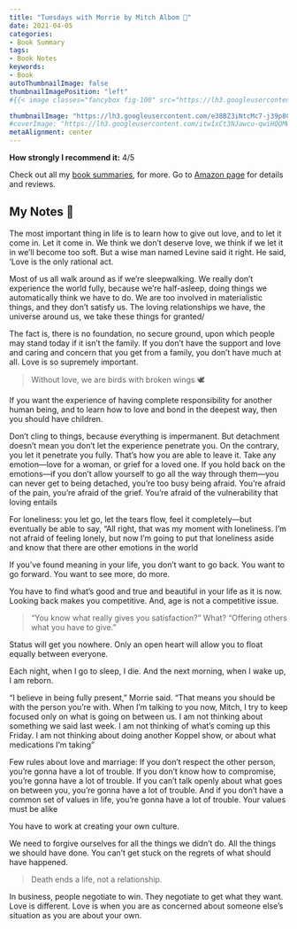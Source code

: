 ```yaml
---
title: "Tuesdays with Morrie by Mitch Albom 📖"
date: 2021-04-05
categories:
- Book Summary
tags:
- Book Notes
keywords:
- Book
autoThumbnailImage: false
thumbnailImagePosition: "left"
#{{< image classes="fancybox fig-100" src="https://lh3.googleusercontent.com/EjPkP8bMnm4jbp00BaTlM6PZKhYA98nwWRKzI5Faig96k24dJxRVbkSAgk9XT-_E1_bLtnorRDk_d_D4KWl-ZXfa47vU0OCYcTQ3cencoIPTYbyeTmnFk00MwVzQfKVvZKPKZh7m2uxdttwFsjiGXcfR1BEZk5BdzraN0pMuHLBDGuODmt9w0qj295QPa5ZTNbOluMxYav4yuD3rcu0dEGURYX1EmPTGDerIB2DgM-TmKkkbc3RljgG-cY9Ywv1pTR63ZfMYSqw0Mx8cYeKAxL40R1RUNUzWKDti0eFjVPYV2o27vSwqyLhd215xqiyVF0OjnC6CnxljwtOjHk2kD98Kx5kLCbdCeiPlBcQcveB-yFILB-Xwf8uTgJe-kawfORg5M1Kee-K6RkeUcFnnb7NcINLtpMsbY7LVZoacxiYMuTvanC0IcCkZIGeXBBGcjTCiSps2dYuzo-1d6qJhnmrtTT_wGYq7giO1_iRV-AmPYc6Ve77jH49t8o-Wff_aColJ_AZY3-HZP9O200CL_qM9lSn-07lF58ZFJpSrehEO5250hbq1EjdrmuhkGnaqpptbrTzrBuQ6T9QoiUGp3SNgemSzFsVQ-P4lI0Xy3eiRoM1d9dFKYlQo9AsG9Y2zGwDYiLMaPtjfz2EA3AJAzM7DbiMlkS_x6ZQtLuT4fGrbfV2xvYTWmn2L8vziv65hgOs9EUxMJidtzNpkKHBHex72=w749-h736-no?authuser=0" thumbnail="https://lh3.googleusercontent.com/EjPkP8bMnm4jbp00BaTlM6PZKhYA98nwWRKzI5Faig96k24dJxRVbkSAgk9XT-_E1_bLtnorRDk_d_D4KWl-ZXfa47vU0OCYcTQ3cencoIPTYbyeTmnFk00MwVzQfKVvZKPKZh7m2uxdttwFsjiGXcfR1BEZk5BdzraN0pMuHLBDGuODmt9w0qj295QPa5ZTNbOluMxYav4yuD3rcu0dEGURYX1EmPTGDerIB2DgM-TmKkkbc3RljgG-cY9Ywv1pTR63ZfMYSqw0Mx8cYeKAxL40R1RUNUzWKDti0eFjVPYV2o27vSwqyLhd215xqiyVF0OjnC6CnxljwtOjHk2kD98Kx5kLCbdCeiPlBcQcveB-yFILB-Xwf8uTgJe-kawfORg5M1Kee-K6RkeUcFnnb7NcINLtpMsbY7LVZoacxiYMuTvanC0IcCkZIGeXBBGcjTCiSps2dYuzo-1d6qJhnmrtTT_wGYq7giO1_iRV-AmPYc6Ve77jH49t8o-Wff_aColJ_AZY3-HZP9O200CL_qM9lSn-07lF58ZFJpSrehEO5250hbq1EjdrmuhkGnaqpptbrTzrBuQ6T9QoiUGp3SNgemSzFsVQ-P4lI0Xy3eiRoM1d9dFKYlQo9AsG9Y2zGwDYiLMaPtjfz2EA3AJAzM7DbiMlkS_x6ZQtLuT4fGrbfV2xvYTWmn2L8vziv65hgOs9EUxMJidtzNpkKHBHex72=w749-h736-no?authuser=0" >}}

thumbnailImage: "https://lh3.googleusercontent.com/e38BZ3iNtcMc7-j39p8CfQtz17yC5iW3qgKJl9wLrrXzZO7Sn6J8s32zQhIxHnlwDBb9kDCM_DUrkwVaQusC3U4lzZXA67R94ZudJjqCL7u6RxlYUl-PjTWAEeiEsYxUVR9-nZqEyZqcs6jFDz8ETFy2wDvLHSg3kkN2hP8ZBAeeixwzqup0IJEV0QpC7Vo6TPQYcX9-8tGKreo_nvtrPA6fF5ok7kkju_0NTTgKgxhom4IeMSJWB277Ufi9lCnoxXGB7vw00NcN2wSme6S5VHqGOkc3o-UuSWWDNzHEQjUnlrx18K4Apab56IdlKNA1tiKZG4dvdZ_kKMgjv7NRTTSHaoKX9Gke408TrL0s_OtK9Cf-THofwu68IFqIu8uVzuK40JiJx6Wmi4bWQNH0ozILR8KoP21yXsET_YPHM2Vgj7P5cUqDUEP7wa-hoVQDHdCzz_2YHmq4zoZAkb0BNKKX_KmSQSKydN-b9ru8iuKmSzCzeTN-fIo7lkjIWq58WpGgWhbY41AmOGOta3WfUKzdz_cJkqM4qCUJie2ow5JfjxlRhgp_s51x35CTLRib5JCiKiMi6NRRopute014b6rPpL8fbV2xkbK0hqWyHZt0hbI-hScmrtZ3Q5Px7G5BswtJVdzWcGt7jwhJsPz5BVkEJ8gaWVnVWy_Bt-ufXk8Bb7_bwdwY8CNa2Anf5XJJoThxu0OpHAOM9KK_3ZftjdEF=w303-h499-no?authuser=0"
#coverImage: "https://lh3.googleusercontent.com/itw1xCt3NJawcu-qwiHQQMWQq06vmpSthlSGirwpl-LTL9T8jubQGavLjw7bK2-8eJ3HHhaMRHce4_j44eT787KRML4uv7T1D92WwcW4_TbNNt_r2HBw5YWyEddzPkEq1_0xP-hFwjQSOZe5C_HMxdhQCrzWbYYAMOXaYbjzioWUXAYAtfmjg5LZdAdEptujMnsvYJRJPh2ZlHOcNw21PP0snSykFBOx5smq79q4ctPiaCPwZuJ2afHizHHE-fLIQwkyALkBXJaQ8Kjgm5pnc-x_U6dpsWEPs3Q_hLwW-FSCFDH6bL69UdVDFOmOI3DecjFO-FjVe33_eClUnaB3SJeRtJpxXItbaVuiSMZLykjz9p4nHGX4CqGAxvyY2Xx4bR6LLFanMBHMQuq-z4X0FSQ3Ec9pWsLMjNLPWSkzHWzwGgLRgZ52_6jdmeVRGSoUfZpmZSEU_nRyHLsNAaElyDW9z4jKcTlVBLez8tuzC65GYAOZXjnLWfCPhfaKX29jMpEy_tFpgXbgZWMpHeVNn1X9ZgJceDhM75pHLzilax9qzQPOQIHcVqOMBZfDoZYDp0S_gr7Sx2arfyZ-hF3D6bNmpwL7VG8_kqqr6IFFY0xl3468Vbz3ehhr_KmP7v-H2ahp5q-VV9W8kZzg3r21hO8JmBWd3AUZO-5jroseQe-QnC0gPbI5mO2XRRP2cp3OI9Iz6FEJ65EHpWFrIrRAD6q9=s833-no?authuser=0"
metaAlignment: center
---
```

**How strongly I recommend it:** 4/5 

Check out all my [book summaries](https://www.amazon.com/Tuesdays-with-Morrie-Mitch-Albom-audiobook/dp/B000XSAY4Q/ref=sr_1_1?crid=IAX5NNC1JI9T&dchild=1&keywords=tuesdays+with+morrie&qid=1622326627&s=books&sprefix=Tuesdays+%2Caps%2C185&sr=1-1), for more.
Go to [Amazon page](https://www.amazon.com/Tuesdays-with-Morrie-Mitch-Albom-audiobook/dp/B000XSAY4Q/ref=sr_1_1?crid=IAX5NNC1JI9T&dchild=1&keywords=tuesdays+with+morrie&qid=1622326627&s=books&sprefix=Tuesdays+%2Caps%2C185&sr=1-1) for details and reviews.

## My Notes 🎯


The most important thing in life is to learn how to give out love, and to let it come in.
Let it come in. We think we don’t deserve love, we think if we let it in we’ll become too soft. But a wise man named Levine said it right. He said, ‘Love is the only rational act.

Most of us all walk around as if we’re sleepwalking. We really don’t experience the world fully, because we’re half-asleep, doing things we automatically think we have to do.
We are too involved in materialistic things, and they don’t satisfy us. The loving relationships we have, the universe around us, we take these things for granted/

The fact is, there is no foundation, no secure ground, upon which people may stand today if it isn’t the family.
If you don’t have the support and love and caring and concern that you get from a family, you don’t have much at all. Love is so supremely important.

> Without love, we are birds with broken wings 🕊

If you want the experience of having complete responsibility for another human being, and to learn how to love and bond in the deepest way, then you should have children.

Don’t cling to things, because everything is impermanent.
But detachment doesn’t mean you don’t let the experience penetrate you. On the contrary, you let it penetrate you fully. That’s how you are able to leave it.
Take any emotion—love for a woman, or grief for a loved one. If you hold back on the emotions—if you don’t allow yourself to go all the way through them—you can never get to being detached, you’re too busy being afraid. You’re afraid of the pain, you’re afraid of the grief. You’re afraid of the vulnerability that loving entails

For loneliness: you let go, let the tears flow, feel it completely—but eventually be able to say, “All right, that was my moment with loneliness. I’m not afraid of feeling lonely, but now I’m going to put that loneliness aside and know that there are other emotions in the world

If you’ve found meaning in your life, you don’t want to go back. You want to go forward. You want to see more, do more.

You have to find what’s good and true and beautiful in your life as it is now. Looking back makes you competitive. And, age is not a competitive issue.

> “You know what really gives you satisfaction?”
What?
“Offering others what you have to give.”

Status will get you nowhere. Only an open heart will allow you to float equally between everyone.

Each night, when I go to sleep, I die. And the next morning, when I wake up, I am reborn.

“I believe in being fully present,” Morrie said. “That means you should be with the person you’re with. When I’m talking to you now, Mitch, I try to keep focused only on what is going on between us. I am not thinking about something we said last week. I am not thinking of what’s coming up this Friday. I am not thinking about doing another Koppel show, or about what medications I’m taking”

Few rules about love and marriage: If you don’t respect the other person, you’re gonna have a lot of trouble. If you don’t know how to compromise, you’re gonna have a lot of trouble. If you can’t talk openly about what goes on between you, you’re gonna have a lot of trouble. And if you don’t have a common set of values in life, you’re gonna have a lot of trouble. Your values must be alike

You have to work at creating your own culture.

We need to forgive ourselves for all the things we didn’t do. All the things we should have done. You can’t get stuck on the regrets of what should have happened. 

> Death ends a life, not a relationship.

In business, people negotiate to win. They negotiate to get what they want. Love is different. Love is when you are as concerned about someone else’s situation as you are about your own.







